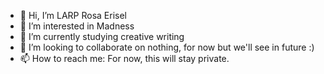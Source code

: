 - 👋 Hi, I’m LARP Rosa Erisel
- 👀 I’m interested in Madness
- 🌱 I’m currently studying creative writing
- 💞️ I’m looking to collaborate on nothing, for now
      but we'll see in future :)
- 📫 How to reach me: For now, this will stay private.

<!---
PoppetteRosaErisel/PoppetteRosaErisel is a ✨ special ✨ repository because its `README.md` (this file) appears on your GitHub profile.
You can click the Preview link to take a look at your changes.
--->
